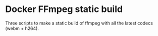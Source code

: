 Docker FFmpeg static build
===================

Three scripts to make a static build of ffmpeg with all the latest codecs (webm + h264).